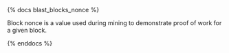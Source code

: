 {% docs blast_blocks_nonce %}

Block nonce is a value used during mining to demonstrate proof of work for a given block. 

{% enddocs %}